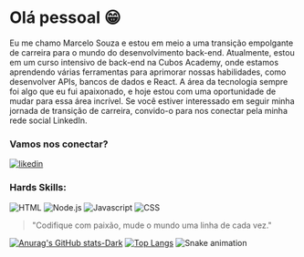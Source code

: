 # Olá pessoal 😁
Eu  me chamo Marcelo Souza e estou em meio a uma transição empolgante de carreira para o mundo do desenvolvimento back-end. Atualmente, estou em um curso intensivo de back-end na Cubos Academy, onde estamos aprendendo várias ferramentas para aprimorar nossas habilidades, como desenvolver APIs, bancos de dados e React. A área da tecnologia sempre foi algo que eu fui apaixonado, e hoje estou com uma oportunidade de mudar para essa área incrível. Se você estiver interessado em seguir minha jornada de transição de carreira, convido-o para nos conectar pela minha rede social LinkedIn.
### Vamos nos conectar?

[ ![likedin](https://img.shields.io/badge/LinkedIn-0077B5?style=for-the-badge&logo=linkedin&logoColor=white)](https://www.linkedin.com/in/marcelo-souza-652932180/)

### Hards Skills:
![HTML](https://img.shields.io/badge/HTML5-E34F26?style=for-the-badge&logo=html5&logoColor=white)
![Node.js](https://img.shields.io/badge/Node%20js-339933?style=for-the-badge&logo=nodedotjs&logoColor=white)
![Javascript](https://img.shields.io/badge/JavaScript-323330?style=for-the-badge&logo=javascript&logoColor=F7DF1E)
![CSS](https://img.shields.io/badge/CSS3-1572B6?style=for-the-badge&logo=css3&logoColor=white)

>"Codifique com paixão, mude o mundo uma linha de cada vez." 

[![Anurag's GitHub stats-Dark](https://github-readme-stats.vercel.app/api?username=Marcelo-dds&show_icons=true&theme=dark#gh-dark-mode-only)](https://github.com/Marcelo-dds/Marcelo-dds-)
[![Top Langs](https://github-readme-stats.vercel.app/api/top-langs/?username=Marcelo-dds)](https://github.com/Marcelo-dds/Marcelo-dds-)
![Snake animation](https://github.com/seu-usuário-aqui/Marcelo-dds/blob/output/github-contribution-grid-snake.svg)


